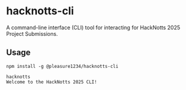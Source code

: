 # hacknotts-cli

A command-line interface (CLI) tool for interacting for HackNotts 2025 Project Submissions.

## Usage

```
npm install -g @pleasure1234/hacknotts-cli
```
```
hacknotts
Welcome to the HackNotts 2025 CLI!
```